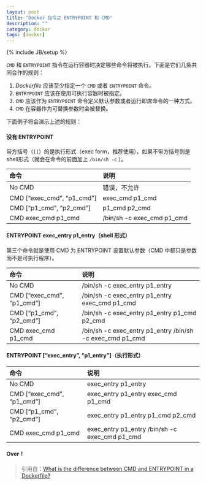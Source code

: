 ```yaml
---
layout: post
title: "Docker 指令之 ENTRYPOINT 和 CMD"
description: ""
category: docker
tags: [docker]
---
```

{% include JB/setup %}

`CMD` 和 `ENTRYPOINT` 指令在运行容器时决定哪些命令将被执行。下面是它们几条共同合作的规则：

1. *Dockerfile* 应该至少指定一个 `CMD` 或者 `ENTRYPOINT` 命令。
2. `ENTRYPOINT` 应该在使用可执行容器时被指定。
3. `CMD` 应该作为 `ENTRYPOINT` 命令定义默认参数或者运行即席命令的一种方式。
4. `CMD` 在容器作为可替换参数时会被替换。

下面例子将会演示上述的规则：

#### 没有 ENTRYPOINT

带方括号（`[]`）的是执行形式（exec form，推荐使用），如果不带方括号则是shell形式（就会在命令的前面加上 `/bin/sh -c` ）。

| 命令                        | 说明                       |
|:---------------------------|:---------------------------|
| No CMD                     | 错误，不允许                 |
| CMD [“exec_cmd”, “p1_cmd”] | exec_cmd p1_cmd            |
| CMD [“p1_cmd”, “p2_cmd”]   | p1_cmd p2_cmd              |
| CMD exec_cmd p1_cmd        | /bin/sh -c exec_cmd p1_cmd |

#### ENTRYPOINT exec_entry p1_entry（shell 形式）

第三个命令就是使用 CMD 为 ENTRYPOINT 设置默认参数（CMD 中都只是参数而不是可执行程序）。

| 命令                        | 说明                                                     |
|:---------------------------|:---------------------------------------------------------|
| No CMD                     | /bin/sh -c exec_entry p1_entry                           |
| CMD [“exec_cmd”, “p1_cmd”] | /bin/sh -c exec_entry p1_entry exec_cmd p1_cmd           |
| CMD [“p1_cmd”, “p2_cmd”]   | /bin/sh -c exec_entry p1_entry p1_cmd p2_cmd             |
| CMD exec_cmd p1_cmd        | /bin/sh -c exec_entry p1_entry /bin/sh -c exec_cmd p1_cmd |

#### ENTRYPOINT [“exec_entry”, “p1_entry”]（执行形式）

| 命令                       | 说明                                            |
|:---------------------------|:-----------------------------------------------|
| No CMD                     | exec_entry p1_entry                            |
| CMD [“exec_cmd”, “p1_cmd”] | exec_entry p1_entry exec_cmd p1_cmd            |
| CMD [“p1_cmd”, “p2_cmd”]   | exec_entry p1_entry p1_cmd p2_cmd              |
| CMD exec_cmd p1_cmd        | exec_entry p1_entry /bin/sh -c exec_cmd p1_cmd |

#### Over！

> 引用自：[What is the difference between CMD and ENTRYPOINT in a Dockerfile?](http://stackoverflow.com/questions/21553353/what-is-the-difference-between-cmd-and-entrypoint-in-a-dockerfile/21558992#21558992)

